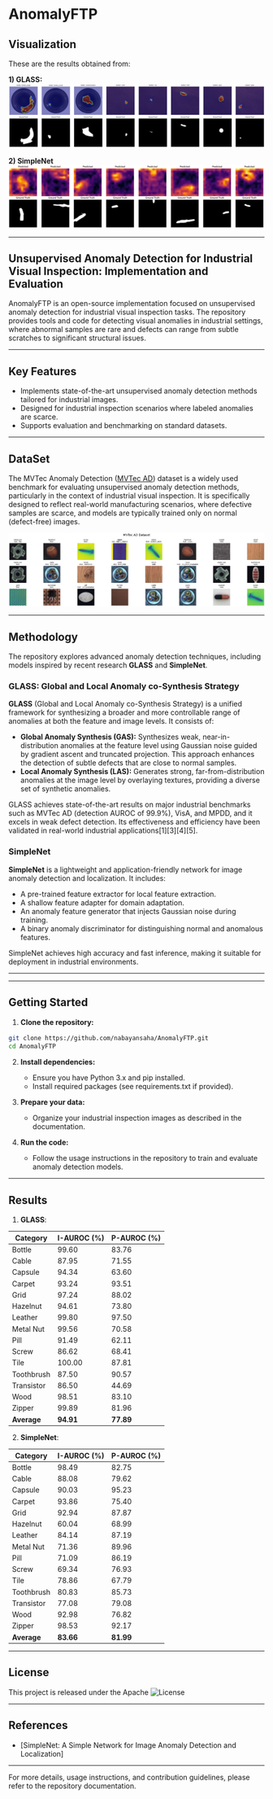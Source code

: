 # AnomalyFTP

## Visualization
These are the results obtained from:

**1) GLASS:**
![glass1](results/glass1.png)

**2) SimpleNet**
![SimpleNet](results/SimpleNet.png)

---

## **Unsupervised Anomaly Detection for Industrial Visual Inspection: Implementation and Evaluation**

AnomalyFTP is an open-source implementation focused on unsupervised anomaly detection for industrial visual inspection tasks. The repository provides tools and code for detecting visual anomalies in industrial settings, where abnormal samples are rare and defects can range from subtle scratches to significant structural issues.

---

## Key Features

- Implements state-of-the-art unsupervised anomaly detection methods tailored for industrial images.
- Designed for industrial inspection scenarios where labeled anomalies are scarce.
- Supports evaluation and benchmarking on standard datasets.

---
## DataSet 
The MVTec Anomaly Detection ([MVTec AD](https://www.mvtec.com/company/research/datasets/mvtec-ad/)) dataset is a widely used benchmark for evaluating unsupervised anomaly detection methods, particularly in the context of industrial visual inspection. It is specifically designed to reflect real-world manufacturing scenarios, where defective samples are scarce, and models are typically trained only on normal (defect-free) images.

![mvtec](results/mvtec.png)

---
## Methodology

The repository explores advanced anomaly detection techniques, including models inspired by recent research **GLASS** and **SimpleNet**.

### GLASS: Global and Local Anomaly co-Synthesis Strategy

**GLASS** (Global and Local Anomaly co-Synthesis Strategy) is a unified framework for synthesizing a broader and more controllable range of anomalies at both the feature and image levels. It consists of:

- **Global Anomaly Synthesis (GAS):** Synthesizes weak, near-in-distribution anomalies at the feature level using Gaussian noise guided by gradient ascent and truncated projection. This approach enhances the detection of subtle defects that are close to normal samples.
- **Local Anomaly Synthesis (LAS):** Generates strong, far-from-distribution anomalies at the image level by overlaying textures, providing a diverse set of synthetic anomalies.

GLASS achieves state-of-the-art results on major industrial benchmarks such as MVTec AD (detection AUROC of 99.9%), VisA, and MPDD, and it excels in weak defect detection. Its effectiveness and efficiency have been validated in real-world industrial applications[1][3][4][5].

### SimpleNet

**SimpleNet** is a lightweight and application-friendly network for image anomaly detection and localization. It includes:

- A pre-trained feature extractor for local feature extraction.
- A shallow feature adapter for domain adaptation.
- An anomaly feature generator that injects Gaussian noise during training.
- A binary anomaly discriminator for distinguishing normal and anomalous features.

SimpleNet achieves high accuracy and fast inference, making it suitable for deployment in industrial environments.

---


---

## Getting Started

1. **Clone the repository:**

```bash
git clone https://github.com/nabayansaha/AnomalyFTP.git
cd AnomalyFTP
```

2. **Install dependencies:**
   - Ensure you have Python 3.x and pip installed.
   - Install required packages (see requirements.txt if provided).

3. **Prepare your data:**
   - Organize your industrial inspection images as described in the documentation.

4. **Run the code:**
   - Follow the usage instructions in the repository to train and evaluate anomaly detection models.

---

## Results

1. **GLASS**:
   
| Category    | I-AUROC (%) | P-AUROC (%) |
|-------------|-------------|-------------|
| Bottle      | 99.60       | 83.76       |
| Cable       | 87.95       | 71.55       |
| Capsule     | 94.34       | 63.60       |
| Carpet      | 93.24       | 93.51       |
| Grid        | 97.24       | 88.02       |
| Hazelnut    | 94.61       | 73.80       |
| Leather     | 99.80       | 97.50       |
| Metal Nut   | 99.56       | 70.58       |
| Pill        | 91.49       | 62.11       |
| Screw       | 86.62       | 68.41       |
| Tile        | 100.00      | 87.81       |
| Toothbrush  | 87.50       | 90.57       |
| Transistor  | 86.50       | 44.69       |
| Wood        | 98.51       | 83.10       |
| Zipper      | 99.89       | 81.96       |
| **Average** | **94.91**   | **77.89**   | 

2. **SimpleNet**:

| Category    | I-AUROC (%) | P-AUROC (%) |
|-------------|-------------|-------------|
| Bottle      | 98.49       | 82.75       |
| Cable       | 88.08       | 79.62       |
| Capsule     | 90.03       | 95.23       |
| Carpet      | 93.86       | 75.40       |
| Grid        | 92.94       | 87.87       |
| Hazelnut    | 60.04       | 68.99       |
| Leather     | 84.14       | 87.19       |
| Metal Nut   | 71.36       | 89.96       |
| Pill        | 71.09       | 86.19       |
| Screw       | 69.34       | 76.93       |
| Tile        | 78.86       | 67.79       |
| Toothbrush  | 80.83       | 85.73       |
| Transistor  | 77.08       | 79.08       |
| Wood        | 92.98       | 76.82       |
| Zipper      | 98.53       | 92.17       |
| **Average** | **83.66**   | **81.99**   |

---

## License

This project is released under the Apache ![License](LICENSE)

---

## References

- [SimpleNet: A Simple Network for Image Anomaly Detection and Localization]

---

For more details, usage instructions, and contribution guidelines, please refer to the repository documentation.

